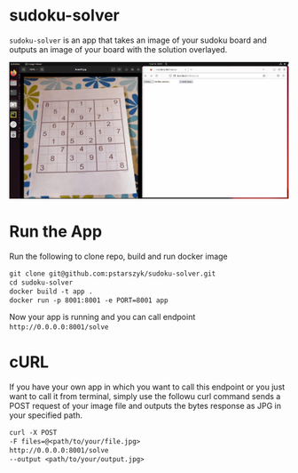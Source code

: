 # sudoku-solver

`sudoku-solver` is an app that takes an image of your sudoku board and outputs an image of your board with the solution overlayed.

![](https://github.com/pstarszyk/sudoku-solver/blob/main/docs/gifs/solver.gif)

# Run the App

Run the following to clone repo, build and run docker image

```
git clone git@github.com:pstarszyk/sudoku-solver.git
cd sudoku-solver
docker build -t app .
docker run -p 8001:8001 -e PORT=8001 app
```

Now your app is running and you can call endpoint `http://0.0.0.0:8001/solve`

# cURL

If you have your own app in which you want to call this endpoint or you just want to call it from terminal, simply use the followu curl command sends a POST request of your image file and outputs the bytes response as JPG in your specified path. 

```
curl -X POST 
-F files=@<path/to/your/file.jpg>
http://0.0.0.0:8001/solve
--output <path/to/your/output.jpg>
```
